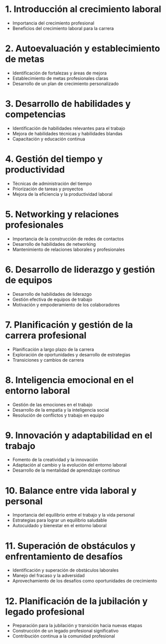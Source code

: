 # 1. Introducción al crecimiento laboral
- Importancia del crecimiento profesional
- Beneficios del crecimiento laboral para la carrera

# 2. Autoevaluación y establecimiento de metas
- Identificación de fortalezas y áreas de mejora
- Establecimiento de metas profesionales claras
- Desarrollo de un plan de crecimiento personalizado

# 3. Desarrollo de habilidades y competencias
- Identificación de habilidades relevantes para el trabajo
- Mejora de habilidades técnicas y habilidades blandas
- Capacitación y educación continua

# 4. Gestión del tiempo y productividad
- Técnicas de administración del tiempo
- Priorización de tareas y proyectos
- Mejora de la eficiencia y la productividad laboral

# 5. Networking y relaciones profesionales
- Importancia de la construcción de redes de contactos
- Desarrollo de habilidades de networking
- Mantenimiento de relaciones laborales y profesionales

# 6. Desarrollo de liderazgo y gestión de equipos
- Desarrollo de habilidades de liderazgo
- Gestión efectiva de equipos de trabajo
- Motivación y empoderamiento de los colaboradores

# 7. Planificación y gestión de la carrera profesional
- Planificación a largo plazo de la carrera
- Exploración de oportunidades y desarrollo de estrategias
- Transiciones y cambios de carrera

# 8. Inteligencia emocional en el entorno laboral
- Gestión de las emociones en el trabajo
- Desarrollo de la empatía y la inteligencia social
- Resolución de conflictos y trabajo en equipo

# 9. Innovación y adaptabilidad en el trabajo
- Fomento de la creatividad y la innovación
- Adaptación al cambio y la evolución del entorno laboral
- Desarrollo de la mentalidad de aprendizaje continuo

# 10. Balance entre vida laboral y personal
- Importancia del equilibrio entre el trabajo y la vida personal
- Estrategias para lograr un equilibrio saludable
- Autocuidado y bienestar en el entorno laboral

# 11. Superación de obstáculos y enfrentamiento de desafíos

- Identificación y superación de obstáculos laborales
- Manejo del fracaso y la adversidad
- Aprovechamiento de los desafíos como oportunidades de crecimiento

# 12. Planificación de la jubilación y legado profesional

- Preparación para la jubilación y transición hacia nuevas etapas
- Construcción de un legado profesional significativo
- Contribución continua a la comunidad profesional
